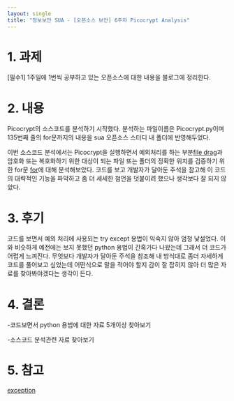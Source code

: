 ```yaml
---
layout: single
title: "정보보안 SUA - [오픈소스 보안] 6주차 Picocrypt Analysis"
---
```


# 1. 과제

[필수1] 1주일에 1번씩 공부하고 있는 오픈소스에 대한 내용을 블로그에 정리한다.

# 2. 내용

Picocrypt의 소스코드를 분석하기 시작했다. 분석하는 파일이름은 Picocrypt.py이며 135번째 줄의 for문까지의 내용을 sua 오픈소스 스터디 내 폴더에 반영해두었다. 

이번 소스코드 분석에서는 Picocrypt을 실행하면서 예외처리를 하는 부분[file drag](https://github.com/canon827/Picocrypt/blob/7325b65e03204badb9cee320fc899ff1f890594e/src/Picocrypt.py#L111)과 암호화 또는 복호화하기 위한 대상이 되는 파일 또는 폴더의 정확한 위치를 검증하기 위한 for문 [for](https://github.com/canon827/Picocrypt/blob/7325b65e03204badb9cee320fc899ff1f890594e/src/Picocrypt.py#L135)에 대해 분석해보았다. 코드를 보고 개발자가 달아둔 주석을 참고해 이 코드의 대략적인 기능을 파악하고 좀 더 세세한 첨언을 덧붙이려 했으나 생각보다 잘 되지 않았다.

# 3. 후기

코드를 보면서 예외 처리에 사용되는 try except 용법이 익숙지 않아 엄청 낯설었다. 이와 비슷하게 예전에는 보지 못했던 python 용법이 간혹가다 나왔는데 그래서 더 코드가 어렵게 느껴진다. 무엇보다 개발자가 달아둔 주석을 참조해 내 방식대로 좀더 자세하게 코드를 풀어보고 싶었는데 어떤식으로 말을 적어야 할지 감이 잘 잡히지 않아 더 많은 자료를 찾아봐야겠다는 생각이 든다. 

# 4. 결론

-코드보면서 python 용법에 대한 자료 5개이상 찾아보기

-소스코드 분석관련 자료 찾아보기 

# 5. 참고
[exception](https://dojang.io/mod/page/view.php?id=2398)